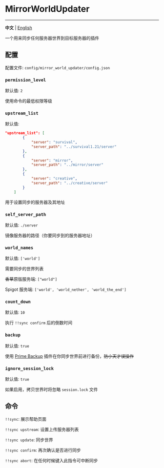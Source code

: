 # MirrorWorldUpdater

---------

**中文** | [English](./README.md)

一个用来同步任何服务器世界到目标服务器的插件

## 配置

配置文件: `config/mirror_world_updater/config.json`

### `permission_level`

默认值: `2`

使用命令的最低权限等级

### `upstream_list`

默认值:
```json
"upstream_list": [
        {
            "server": "survival",
            "server_path": "../survival1.21/server"
        },
        {
            "server": "mirror",
            "server_path": "../mirror/server"
        },
        {
            "server": "creative",
            "server_path": "../creative/server"
        }
    ]
```

用于设置同步的服务器及其地址

### `self_server_path`

默认值: `./server`

镜像服务器的路径（你要同步到的服务器地址）

### `world_names`

默认值: `['world']`

需要同步的世界列表

~~香草~~原版服务端: `["world"]`

Spigot 服务端: `['world', 'world_nether', 'world_the_end']`

### `count_down`

默认值: `10`

执行 `!!sync confirm` 后的倒数时间

### `backup`

默认值: `true`

使用 [Prime Backup](https://github.com/TISUnion/PrimeBackup) 插件在你同步世界前进行备份，~~防小天才误操作~~



### `ignore_session_lock`

默认值: `true`

如果启用，拷贝世界时将忽略 `session.lock` 文件

## 命令

`!!sync`: 展示帮助页面

`!!sync upstream`: 设置上传服务器列表

`!!sync update`: 同步世界

`!!sync confirm`: 再次确认是否进行同步

`!!sync abort`: 在任何时候键入此指令可中断同步
